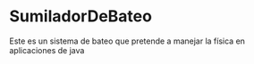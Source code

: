 SumiladorDeBateo
================

Este es un sistema de bateo que pretende a manejar la física en aplicaciones de java